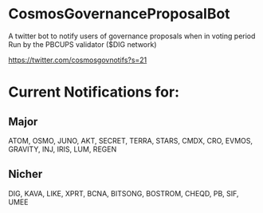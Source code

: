 # CosmosGovernanceProposalBot
A twitter bot to notify users of governance proposals when in voting period
Run by the PBCUPS validator ($DIG network)

https://twitter.com/cosmosgovnotifs?s=21

# Current Notifications for:
## Major
ATOM, OSMO, JUNO, AKT, SECRET, TERRA, STARS, CMDX, CRO, EVMOS, GRAVITY, INJ, IRIS, LUM, REGEN 

## Nicher
DIG, KAVA, LIKE, XPRT, BCNA, BITSONG, BOSTROM, CHEQD, PB, SIF, UMEE
